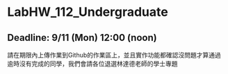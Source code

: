 # LabHW_112_Undergraduate
## Deadline: 9/11 (Mon) 12:00 (noon)
請在期限內上傳作業到Github的作業區上，並且實作功能都確認沒問題才算通過
逾時沒有完成的同學，我們會請各位退選林達德老師的學士專題
